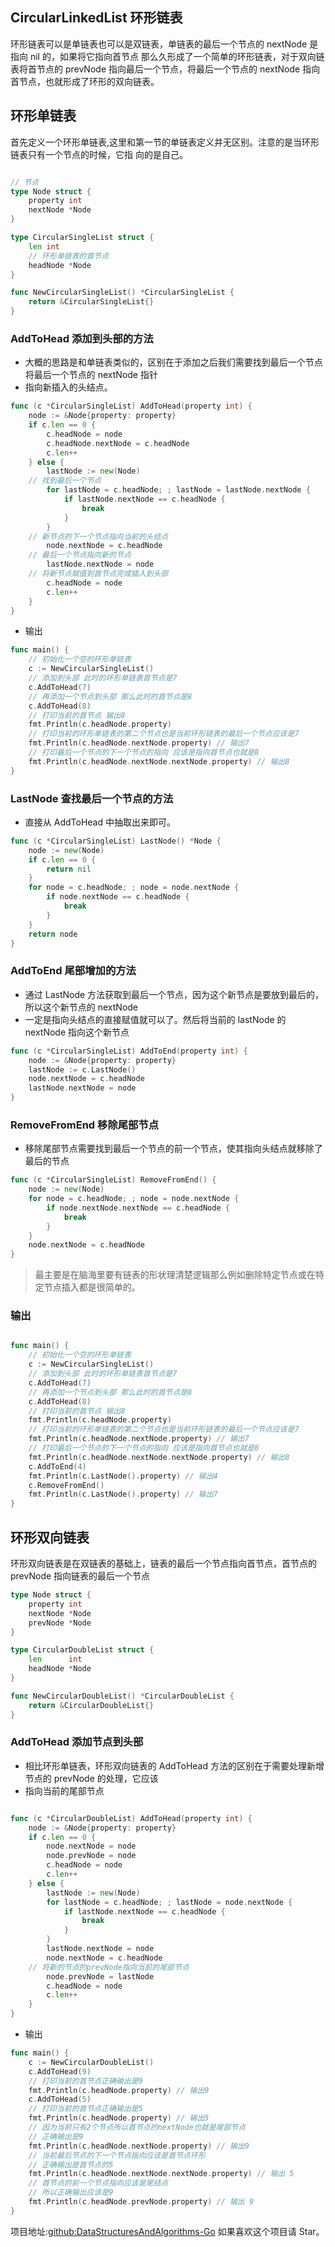 ## CircularLinkedList 环形链表

环形链表可以是单链表也可以是双链表，单链表的最后一个节点的 nextNode 是指向 nil 的，如果将它指向首节点
那么久形成了一个简单的环形链表，对于双向链表将首节点的 prevNode 指向最后一个节点，将最后一个节点的
nextNode 指向首节点，也就形成了环形的双向链表。

## 环形单链表

首先定义一个环形单链表,这里和第一节的单链表定义并无区别。注意的是当环形链表只有一个节点的时候，它指
向的是自己。

```go

// 节点
type Node struct {
	property int
	nextNode *Node
}

type CircularSingleList struct {
	len int
	// 环形单链表的首节点
	headNode *Node
}

func NewCircularSingleList() *CircularSingleList {
	return &CircularSingleList{}
}
```

### AddToHead 添加到头部的方法

- 大概的思路是和单链表类似的，区别在于添加之后我们需要找到最后一个节点将最后一个节点的 nextNode 指针
- 指向新插入的头结点。

```GO
func (c *CircularSingleList) AddToHead(property int) {
	node := &Node{property: property}
	if c.len == 0 {
		c.headNode = node
		c.headNode.nextNode = c.headNode
		c.len++
	} else {
		lastNode := new(Node)
    // 找到最后一个节点
		for lastNode = c.headNode; ; lastNode = lastNode.nextNode {
			if lastNode.nextNode == c.headNode {
				break
			}
		}
    // 新节点的下一个节点指向当前的头结点
		node.nextNode = c.headNode
    // 最后一个节点指向新的节点
		lastNode.nextNode = node
    // 将新节点赋值到首节点完成插入到头部
		c.headNode = node
		c.len++
	}
}

```

- 输出

```go
func main() {
	// 初始化一个空的环形单链表
	c := NewCircularSingleList()
	// 添加到头部 此时的环形单链表首节点是7
	c.AddToHead(7)
	// 再添加一个节点到头部 那么此时的首节点是8
	c.AddToHead(8)
	// 打印当前的首节点 输出8
	fmt.Println(c.headNode.property)
	// 打印当前的环形单链表的第二个节点也是当前环形链表的最后一个节点应该是7
	fmt.Println(c.headNode.nextNode.property) // 输出7
	// 打印最后一个节点的下一个节点的指向 应该是指向首节点也就是8
	fmt.Println(c.headNode.nextNode.nextNode.property) // 输出8
}
```

### LastNode 查找最后一个节点的方法

- 直接从 AddToHead 中抽取出来即可。

```GO
func (c *CircularSingleList) LastNode() *Node {
	node := new(Node)
	if c.len == 0 {
		return nil
	}
	for node = c.headNode; ; node = node.nextNode {
		if node.nextNode == c.headNode {
			break
		}
	}
	return node
}
```

### AddToEnd 尾部增加的方法

- 通过 LastNode 方法获取到最后一个节点，因为这个新节点是要放到最后的，所以这个新节点的 nextNode
- 一定是指向头结点的直接赋值就可以了。然后将当前的 lastNode 的 nextNode 指向这个新节点

```go
func (c *CircularSingleList) AddToEnd(property int) {
	node := &Node{property: property}
	lastNode := c.LastNode()
	node.nextNode = c.headNode
	lastNode.nextNode = node
}
```

### RemoveFromEnd 移除尾部节点

- 移除尾部节点需要找到最后一个节点的前一个节点，使其指向头结点就移除了最后的节点

```go
func (c *CircularSingleList) RemoveFromEnd() {
	node := new(Node)
	for node = c.headNode; ; node = node.nextNode {
		if node.nextNode.nextNode == c.headNode {
			break
		}
	}
	node.nextNode = c.headNode
}

```

> 最主要是在脑海里要有链表的形状理清楚逻辑那么例如删除特定节点或在特定节点插入都是很简单的。

### 输出

```GO

func main() {
	// 初始化一个空的环形单链表
	c := NewCircularSingleList()
	// 添加到头部 此时的环形单链表首节点是7
	c.AddToHead(7)
	// 再添加一个节点到头部 那么此时的首节点是8
	c.AddToHead(8)
	// 打印当前的首节点 输出8
	fmt.Println(c.headNode.property)
	// 打印当前的环形单链表的第二个节点也是当前环形链表的最后一个节点应该是7
	fmt.Println(c.headNode.nextNode.property) // 输出7
	// 打印最后一个节点的下一个节点的指向 应该是指向首节点也就是8
	fmt.Println(c.headNode.nextNode.nextNode.property) // 输出8
	c.AddToEnd(4)
	fmt.Println(c.LastNode().property) // 输出4
	c.RemoveFromEnd()
	fmt.Println(c.LastNode().property) // 输出7
}
```

## 环形双向链表

环形双向链表是在双链表的基础上，链表的最后一个节点指向首节点，首节点的 prevNode 指向链表的最后一个节点

```go
type Node struct {
	property int
	nextNode *Node
	prevNode *Node
}

type CircularDoubleList struct {
	len      int
	headNode *Node
}

func NewCircularDoubleList() *CircularDoubleList {
	return &CircularDoubleList{}
}
```

### AddToHead 添加节点到头部

- 相比环形单链表，环形双向链表的 AddToHead 方法的区别在于需要处理新增节点的 prevNode 的处理，它应该
- 指向当前的尾部节点

```go

func (c *CircularDoubleList) AddToHead(property int) {
	node := &Node{property: property}
	if c.len == 0 {
		node.nextNode = node
		node.prevNode = node
		c.headNode = node
		c.len++
	} else {
		lastNode := new(Node)
		for lastNode = c.headNode; ; lastNode = node.nextNode {
			if lastNode.nextNode == c.headNode {
				break
			}
		}
		lastNode.nextNode = node
		node.nextNode = c.headNode
    // 将新的节点的prevNode指向当前的尾部节点
		node.prevNode = lastNode
		c.headNode = node
		c.len++
	}
}

```

- 输出

```GO
func main() {
	c := NewCircularDoubleList()
	c.AddToHead(9)
	// 打印当前的首节点正确输出是9
	fmt.Println(c.headNode.property) // 输出9
	c.AddToHead(5)
	// 打印当前的首节点正确输出是5
	fmt.Println(c.headNode.property) // 输出5
	// 因为当前只有2个节点所以首节点的nextNode也就是尾部节点
	// 正确输出是9
	fmt.Println(c.headNode.nextNode.property) // 输出9
	// 当前最后节点的下一个节点指向应该是首节点环形
	// 正确输出是首节点的5
	fmt.Println(c.headNode.nextNode.nextNode.property) // 输出 5
	// 首节点的前一个节点指向应该是尾结点
	// 所以正确输出应该是9
	fmt.Println(c.headNode.prevNode.property) // 输出 9
}
```

项目地址:[github:DataStructuresAndAlgorithms-Go](https://github.com/glepnir/DataStructuresAndAlgorithms-Go)
如果喜欢这个项目请 Star。
